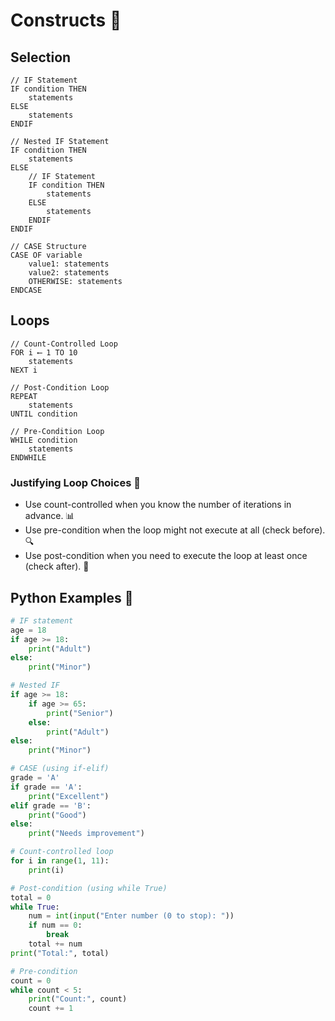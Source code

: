 # Constructs 🔀

## Selection
``` plaintext
// IF Statement
IF condition THEN
    statements
ELSE
    statements
ENDIF

// Nested IF Statement
IF condition THEN
    statements
ELSE
    // IF Statement
    IF condition THEN
        statements
    ELSE
        statements
    ENDIF
ENDIF

// CASE Structure
CASE OF variable
    value1: statements
    value2: statements
    OTHERWISE: statements
ENDCASE
```


## Loops
```plaintext
// Count-Controlled Loop
FOR i ⟵ 1 TO 10
    statements
NEXT i

// Post-Condition Loop
REPEAT
    statements
UNTIL condition

// Pre-Condition Loop
WHILE condition
    statements
ENDWHILE
```

### Justifying Loop Choices 🤔

- Use count-controlled when you know the number of iterations in advance. 📊
- Use pre-condition when the loop might not execute at all (check before). 🔍
- Use post-condition when you need to execute the loop at least once (check after). 🔄

## Python Examples 🐍

```python
# IF statement
age = 18
if age >= 18:
    print("Adult")
else:
    print("Minor")

# Nested IF
if age >= 18:
    if age >= 65:
        print("Senior")
    else:
        print("Adult")
else:
    print("Minor")

# CASE (using if-elif)
grade = 'A'
if grade == 'A':
    print("Excellent")
elif grade == 'B':
    print("Good")
else:
    print("Needs improvement")

# Count-controlled loop
for i in range(1, 11):
    print(i)

# Post-condition (using while True)
total = 0
while True:
    num = int(input("Enter number (0 to stop): "))
    if num == 0:
        break
    total += num
print("Total:", total)

# Pre-condition
count = 0
while count < 5:
    print("Count:", count)
    count += 1
```